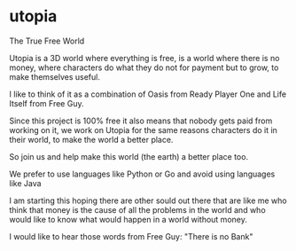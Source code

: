 # utopia
The True Free World

Utopia is a 3D world where everything is free, is a world where there is no money, where characters do what they do not for payment but to grow, to make themselves useful.

I like to think of it as a combination of Oasis from Ready Player One and Life Itself from Free Guy.

Since this project is 100% free it also means that nobody gets paid from working on it, we work on Utopia for the same reasons characters do it in their world, to make the world a better place.

So join us and help make this world (the earth) a better place too.

We prefer to use languages like Python or Go and avoid using languages like Java

I am starting this hoping there are other sould out there that are like me who think that money is the cause of all the problems in the world and who would like to know what would happen in a world without money.

I would like to hear those words from Free Guy: "There is no Bank"
